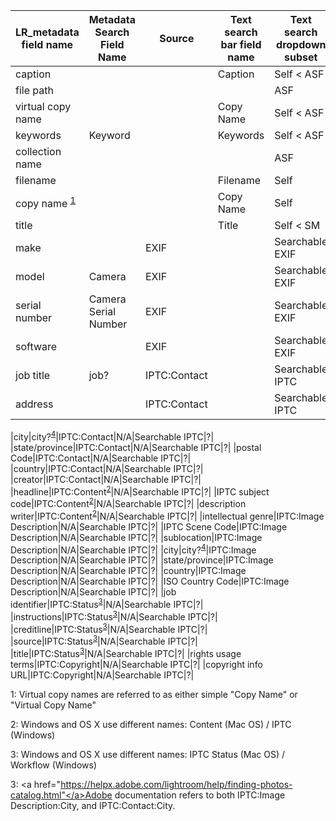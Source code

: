 |LR_metadata field name| Metadata Search Field Name | Source | Text search bar field name | Text search dropdown subset | Smart collection field name|
|---|---|---|---|---|---|
|caption|||Caption|Self < ASF|?|
|file path||||ASF|?|
|virtual copy name|||Copy Name|Self < ASF|?|
|keywords|Keyword||Keywords|Self < ASF|?|
|collection name||||ASF|?|
|filename|||Filename|Self|?|
|copy name <sup>[1](#myfootnote1)</sup>|||Copy Name|Self|?|
|title|||Title|Self < SM|?|
|make||EXIF||Searchable EXIF|?|
|model|Camera|EXIF||Searchable EXIF|?|
|serial number|Camera Serial Number|EXIF||Searchable EXIF|?|
|software||EXIF||Searchable EXIF|?|
|job title|job?|IPTC:Contact||Searchable IPTC|?|
|address||IPTC:Contact||Searchable IPTC|?|

|city|city?<sup>[4](#myfootnote4)</sup>|IPTC:Contact|N/A|Searchable IPTC|?|
|state/province|IPTC:Contact|N/A|Searchable IPTC|?|
|postal Code|IPTC:Contact|N/A|Searchable IPTC|?|
|country|IPTC:Contact|N/A|Searchable IPTC|?|
|creator|IPTC:Contact|N/A|Searchable IPTC|?|
|headline|IPTC:Content<sup>[2](#myfootnote2)</sup>|N/A|Searchable IPTC|?|
|IPTC subject code|IPTC:Content<sup>[2](#myfootnote2)</sup>|N/A|Searchable IPTC|?|
|description writer|IPTC:Content<sup>[2](#myfootnote2)</sup>|N/A|Searchable IPTC|?|
|intellectual genre|IPTC:Image Description|N/A|Searchable IPTC|?|
|IPTC Scene Code|IPTC:Image Description|N/A|Searchable IPTC|?|
|sublocation|IPTC:Image Description|N/A|Searchable IPTC|?|
|city|city?<sup>[4](#myfootnote4)</sup>|IPTC:Image Description|N/A|Searchable IPTC|?|
|state/province|IPTC:Image Description|N/A|Searchable IPTC|?|
|country|IPTC:Image Description|N/A|Searchable IPTC|?|
|ISO Country Code|IPTC:Image Description|N/A|Searchable IPTC|?|
|job identifier|IPTC:Status<sup>[3](#myfootnote3)</sup>|N/A|Searchable IPTC|?|
|instructions|IPTC:Status<sup>[3](#myfootnote3)</sup>|N/A|Searchable IPTC|?|
|creditline|IPTC:Status<sup>[3](#myfootnote3)</sup>|N/A|Searchable IPTC|?|
|source|IPTC:Status<sup>[3](#myfootnote3)</sup>|N/A|Searchable IPTC|?|
|title|IPTC:Status<sup>[3](#myfootnote3)</sup>|N/A|Searchable IPTC|?|
|rights usage terms|IPTC:Copyright|N/A|Searchable IPTC|?|
|copyright info URL|IPTC:Copyright|N/A|Searchable IPTC|?|

<a name="myfootnote1">1</a>: Virtual copy names are referred to as either simple "Copy Name" or "Virtual Copy Name"

<a name="myfootnote2">2</a>: Windows and OS X use different names: Content (Mac OS) / IPTC (Windows)

<a name="myfootnote3">3</a>: Windows and OS X use different names: IPTC Status (Mac OS) / Workflow (Windows)

<a name="myfootnote4">3</a>: <a href="https://helpx.adobe.com/lightroom/help/finding-photos-catalog.html"</a>Adobe documentation refers to both IPTC:Image Description:City, and IPTC:Contact:City.
